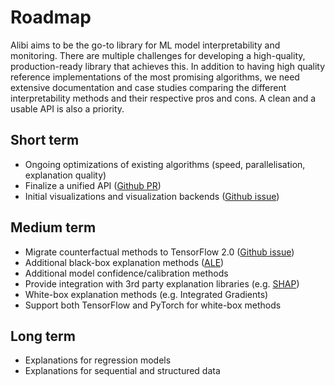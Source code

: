 # Roadmap
Alibi aims to be the go-to library for ML model interpretability and monitoring. There are multiple
challenges for developing a high-quality, production-ready library that achieves this. In addition
to having high quality reference implementations of the most promising algorithms, we need extensive
documentation and case studies comparing the different interpretability methods and their respective
pros and cons. A clean and a usable API is also a priority.

## Short term
* Ongoing optimizations of existing algorithms (speed, parallelisation, explanation quality)
* Finalize a unified API ([Github PR](https://github.com/SeldonIO/alibi/pull/166))
* Initial visualizations and visualization backends ([Github issue](https://github.com/SeldonIO/alibi/issues/165))

## Medium term
* Migrate counterfactual methods to TensorFlow 2.0 ([Github issue](https://github.com/SeldonIO/alibi/issues/155))
* Additional black-box explanation methods ([ALE](https://github.com/SeldonIO/alibi/pull/152))
* Additional model confidence/calibration methods
* Provide integration with 3rd party explanation libraries (e.g. [SHAP](https://github.com/slundberg/shap))
* White-box explanation methods (e.g. Integrated Gradients)
* Support both TensorFlow and PyTorch for white-box methods

## Long term
* Explanations for regression models
* Explanations for sequential and structured data
